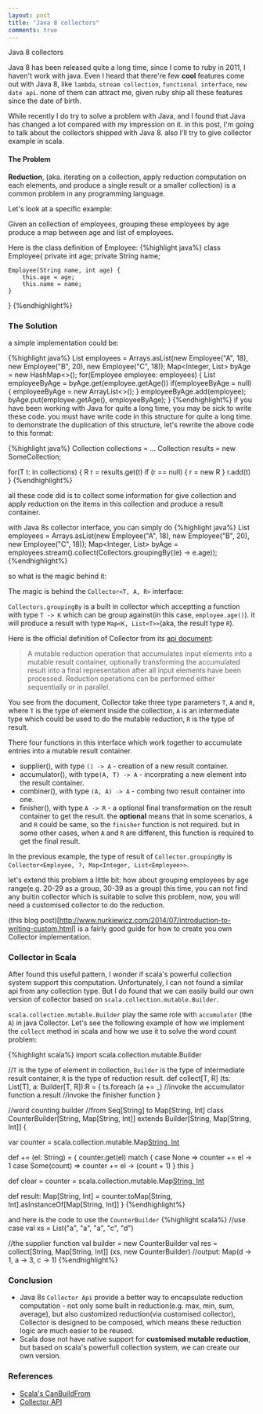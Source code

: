 ```yaml
---
layout: post
title: "Java 8 collectors"
comments: true
---
```

Java 8 collectors

Java 8 has been released quite a long time, since I come to ruby in 2011, I haven't work with java. Even I heard that there're few __cool__ features come out with Java 8, like `lambda`, `stream collection`, `functional interface`, `new date api`. none of them can attract me, given ruby ship all these features since the date of birth.

While recently I do try to solve a problem with Java, and I found that Java has changed a lot compared with my impression on it.  in this post, I'm going to talk about the collectors shipped with Java 8. also I'll try to give collector example in scala.

#### The Problem
__Reduction__, (aka. iterating on a collection, apply reduction computation on each elements, and produce a single result or a smaller collection) is a common problem in any programming language.

Let's look at a specific example:

Given an collection of employees, grouping these employees by age produce a map between age and list of employees.

Here is the class definition of Employee:
{%highlight java%}
class Employee{
    private int age;
    private String name;

    Employee(String name, int age) {
        this.age = age;
        this.name = name;
    }
}
{%endhighlight%}

### The Solution
a simple implementation could be:

{%highlight java%}
List<Employee> employees = Arrays.asList(new Employee("A", 18), new Employee("B", 20), new Employee("C", 18));
Map<Integer, List<Employee>> byAge = new HashMap<>();
for(Employee employee: employees) {
  List<Employee> employeeByAge = byAge.get(employee.getAge())
  if(employeeByAge = null) {
    employeeByAge = new ArrayList<>();
  }
  employeeByAge.add(employee);
  byAge.put(employee.getAge(), employeeByAge);
}
{%endhighlight%}
if you have been working with Java for quite a long time, you may be sick to write these code. you must have write code in this structure for quite a long time.
to demonstrate the duplication of this structure, let's rewrite the above code to this format:

{%highlight java%}
Collection<T> collections = ...
Collection<R> results = new SomeCollection;

for(T t: in collections) {
  R r = results.get(t)
  if (r == null) {
    r = new R
  }
  r.add(t)
}
{%endhighlight%}

all these code did is to collect some information for give collection and apply reduction on the items in this collection and produce a result container.

with Java 8s collector interface, you can simply do
{%highlight java%}
List<Employee> employees = Arrays.asList(new Employee("A", 18), new Employee("B", 20), new Employee("C", 18));
Map<Integer, List<Employee>> byAge = employees.stream().collect(Collectors.groupingBy((e) -> e.age));
{%endhighlight%}

so what is the magic behind it:

The magic is behind the `Collector<T, A, R>` interface:

`Collectors.groupingBy` is a built in collector which acceptting a function with type `T -> K` which can be group against(in this case, `employee.age()`).
it will produce a result with type `Map<K, List<T>>`(aka, the result type `R`).

Here is the official definition of Collector from its [api document](https://docs.oracle.com/javase/8/docs/api/java/util/stream/Collector.html):
> A mutable reduction operation that accumulates input elements into a mutable result container, optionally transforming the accumulated result into a final representation after all input elements have been processed. Reduction operations can be performed either sequentially or in parallel.

You see from the document, Collector take three type parameters `T`, `A` and `R`, where `T` is the type of element inside the collection, `A` is an intermediate type which could be used to do the mutable reduction, `R` is the type of result.

There four functions in this interface which work together to accumulate entries into a mutable result container.

- supplier(), with type `() -> A` - creation of a new result container.
- accumulator(), with type`(A, T) -> A` - incorprating a new element into the result container.
- combiner(), with type `(A, A) -> A` - combing two result container into one.
- finisher(), with type `A -> R` - a optional final transformation on the result container to get the result. the __optional__ means that in some scenarios, `A` and `R` could be same, so the `finisher` function is not required. but in some other cases, when `A` and `R` are different, this function is required to get the final result.

In the previous example, the type of result of `Collector.groupingBy` is `Collector<Employee, ?, Map<Integer, List<Employee>>`.

let's extend this problem a little bit: how about grouping employees by age range(e.g. 20-29 as a group, 30-39 as a group)
this time, you can not find any buitin collector which is suitable to solve this problem, now, you will need a customised collector to do the reduction.

(this blog post)[http://www.nurkiewicz.com/2014/07/introduction-to-writing-custom.html] is a fairly good guide for how to create you own Collector implementation.


### Collector in Scala

After found this useful pattern, I wonder if scala's powerful collection system support this computation. Unfortunately, I can not found a similar api from any collection type. But I do found that we can easily build our own version of collector based on `scala.collection.mutable.Builder`.

`scala.collection.mutable.Builder` play the same role with  `accumulator` (the `A`) in java Collector. Let's see the following example of how we implement the `collect` method in scala and how we use it to solve the word count problem:

{%highlight scala%}
import scala.collection.mutable.Builder

//`T` is the type of element in collection, `Builder` is the type of intermediate result container, `R` is the type of reduction result.
def collect[T, R] (ts: List[T], a: Builder[T, R]):R = {
  ts.foreach (a += _) //invoke the accumulator function
  a.result //invoke the finisher function
}

//word counting builder
//from Seq[String] to Map[String, Int]
class CounterBuilder[String, Map[String, Int]] extends Builder[String, Map[String, Int]] {

  var counter = scala.collection.mutable.Map[String, Int]()

  def += (el: String) = {
    counter.get(el)  match {
      case None => counter += el -> 1
      case Some(count) => counter += el -> (count + 1)
    }
    this
  }

  def clear = counter = scala.collection.mutable.Map[String, Int]()

  def result: Map[String, Int] = counter.toMap[String, Int].asInstanceOf[Map[String, Int]]
}
{%endhighlight%}

and here is the code to use the `CounterBuilder`
{%highlight scala%}
//use case
val xs = List("a", "a", "a", "c", "d")

//the supplier function
val builder = new CounterBuilder
val res = collect[String, Map[String, Int]] (xs, new CounterBuilder)
//output: Map(d -> 1, a -> 3, c -> 1)
{%endhighlight%}


### Conclusion

- Java 8s `Collector Api` provide a better way to encapsulate reduction computation - not only some built in reduction(e.g. max, min, sum, average), but also customized reduction(via customised collector), Collector is designed to be composed, which means these reduction logic are much easier to be reused.
- Scala dose not have native support for __customised mutable reduction__, but based on scala's powerfull collection system, we can create our own version.

### References
- [Scala's CanBuildFrom](http://blog.bruchez.name/2012/08/getting-to-know-canbuildfromwithout-phd.html)
- [Collector API](https://docs.oracle.com/javase/8/docs/api/java/util/stream/Collector.html)
